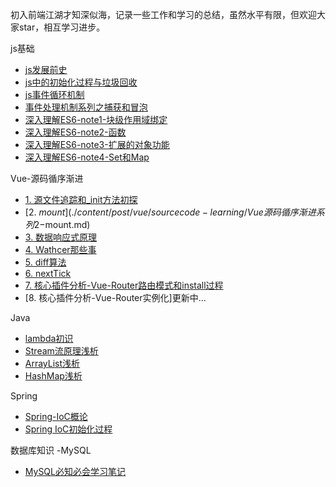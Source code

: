 初入前端江湖才知深似海，记录一些工作和学习的总结，虽然水平有限，但欢迎大家star，相互学习进步。

js基础
- [js发展前史](./content/post/js/js发展前史.md)
- [js中的初始化过程与垃圾回收](./content/post/js/js中的初始化过程与垃圾回收.md)
- [js事件循环机制](./content/post/js/js事件循环机制.md)
- [事件处理机制系列之捕获和冒泡](./content/post/js/事件处理机制系列之捕获和冒泡.md)
- [深入理解ES6-note1-块级作用域绑定](./content/post/js/深入理解ES6-note1-块级作用域绑定.md)
- [深入理解ES6-note2-函数](./content/post/js/深入理解ES6-note2-函数.md)
- [深入理解ES6-note3-扩展的对象功能](./content/post/js/深入理解ES6-note3-扩展的对象功能.md)
- [深入理解ES6-note4-Set和Map](./content/post/js/深入理解ES6-note4-Set和Map.md)


Vue-源码循序渐进
- [1. 源文件追踪和_init方法初探](./content/post/vue/sourcecode-learning/Vue源码循序渐进系列1-源文件追踪和_init方法初探.md)
- [2. $mount](./content/post/vue/sourcecode-learning/Vue源码循序渐进系列2-$mount.md)
- [3. 数据响应式原理](./content/post/vue/sourcecode-learning/Vue源码循序渐进系列3-数据响应式原理.md)
- [4. Wathcer那些事](./content/post/vue/sourcecode-learning/Vue源码循序渐进系列4-Watcher那些事儿.md)
- [5. diff算法](./content/post/vue/sourcecode-learning/Vue源码循序渐进系列5-diff算法.md)
- [6. nextTick](./content/post/vue/sourcecode-learning/Vue源码循序渐进系列6-nextTick.md)
- [7. 核心插件分析-Vue-Router路由模式和install过程](./content/post/vue/vue-router/Vue-Router路由模式和install过程.md)
- [8. 核心插件分析-Vue-Router实例化]更新中...

Java
- [lambda初识](./content/post/java/java基础/lambda初识.md) 
- [Stream流原理浅析](./content/post/java/Stream流原理浅析.md) 
- [ArrayList浅析](./content/post/java/java基础/ArrayList浅析.md) 
- [HashMap浅析](./content/post/java/java基础/HashMap浅析.md) 

Spring
- [Spring-IoC概论](./content/post/spring/Spring-IoC概论.md)
- [Spring IoC初始化过程](./content/post/spring/Spring-IoC初始化过程.md)

数据库知识
-MySQL
 - [MySQL必知必会学习笔记](./content/post/database/MySQL/MySQL必知必会学习笔记.md)
